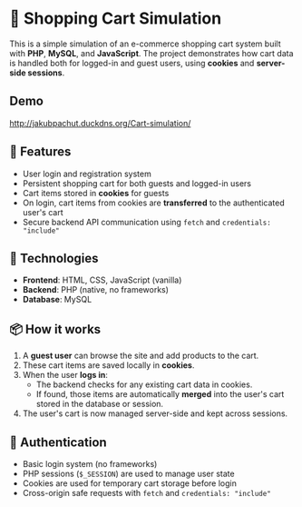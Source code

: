 # 🛒 Shopping Cart Simulation

This is a simple simulation of an e-commerce shopping cart system built with **PHP**, **MySQL**, and **JavaScript**. The project demonstrates how cart data is handled both for logged-in and guest users, using **cookies** and **server-side sessions**.

## Demo

http://jakubpachut.duckdns.org/Cart-simulation/

## 🚀 Features

- User login and registration system
- Persistent shopping cart for both guests and logged-in users
- Cart items stored in **cookies** for guests
- On login, cart items from cookies are **transferred** to the authenticated user's cart
- Secure backend API communication using `fetch` and `credentials: "include"`

## 🔧 Technologies

- **Frontend**: HTML, CSS, JavaScript (vanilla)
- **Backend**: PHP (native, no frameworks)
- **Database**: MySQL

## 📦 How it works

1. A **guest user** can browse the site and add products to the cart.
2. These cart items are saved locally in **cookies**.
3. When the user **logs in**:
   - The backend checks for any existing cart data in cookies.
   - If found, those items are automatically **merged** into the user's cart stored in the database or session.
4. The user's cart is now managed server-side and kept across sessions.

## 🔐 Authentication

- Basic login system (no frameworks)
- PHP sessions (`$_SESSION`) are used to manage user state
- Cookies are used for temporary cart storage before login
- Cross-origin safe requests with `fetch` and `credentials: "include"`
